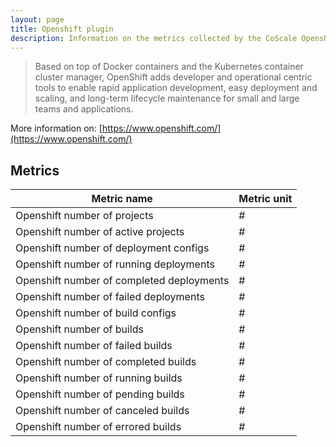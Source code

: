 ```yaml
---
layout: page
title: Openshift plugin
description: Information on the metrics collected by the CoScale Openshift plugin.
---
```


> Based on top of Docker containers and the Kubernetes container cluster manager, OpenShift adds developer and operational centric tools to enable rapid application development, easy deployment and scaling, and long-term lifecycle maintenance for small and large teams and applications.

More information on: [https://www.openshift.com/](https://www.openshift.com/)

## Metrics

| Metric name                               | Metric unit |
|-------------------------------------------|-------------|
| Openshift number of projects              | #           |
| Openshift number of active projects       | #           |
| Openshift number of deployment configs    | #           |
| Openshift number of running deployments   | #           |
| Openshift number of completed deployments | #           |
| Openshift number of failed deployments    | #           |
| Openshift number of build configs         | #           |
| Openshift number of builds                | #           |
| Openshift number of failed builds         | #           |
| Openshift number of completed builds      | #           |
| Openshift number of running builds        | #           |
| Openshift number of pending builds        | #           |
| Openshift number of canceled builds       | #           |
| Openshift number of errored builds        | #           |
